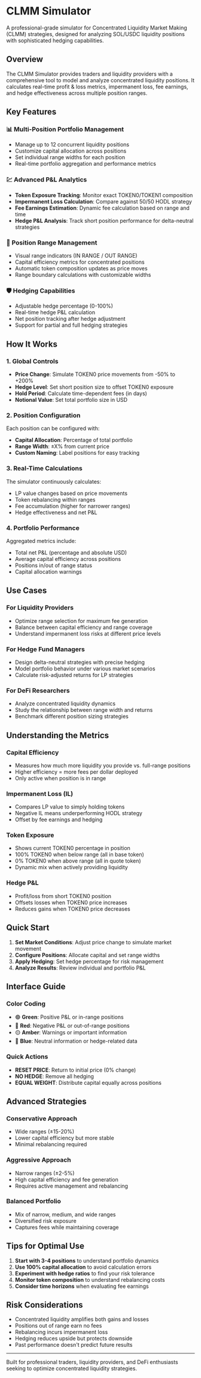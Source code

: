 # CLMM Simulator

A professional-grade simulator for Concentrated Liquidity Market Making (CLMM) strategies, designed for analyzing SOL/USDC liquidity positions with sophisticated hedging capabilities.

## Overview

The CLMM Simulator provides traders and liquidity providers with a comprehensive tool to model and analyze concentrated liquidity positions. It calculates real-time profit & loss metrics, impermanent loss, fee earnings, and hedge effectiveness across multiple position ranges.

## Key Features

### 📊 Multi-Position Portfolio Management
- Manage up to 12 concurrent liquidity positions
- Customize capital allocation across positions
- Set individual range widths for each position
- Real-time portfolio aggregation and performance metrics

### 💹 Advanced P&L Analytics
- **Token Exposure Tracking**: Monitor exact TOKEN0/TOKEN1 composition
- **Impermanent Loss Calculation**: Compare against 50/50 HODL strategy
- **Fee Earnings Estimation**: Dynamic fee calculation based on range and time
- **Hedge P&L Analysis**: Track short position performance for delta-neutral strategies

### 🎯 Position Range Management
- Visual range indicators (IN RANGE / OUT RANGE)
- Capital efficiency metrics for concentrated positions
- Automatic token composition updates as price moves
- Range boundary calculations with customizable widths

### 🛡️ Hedging Capabilities
- Adjustable hedge percentage (0-100%)
- Real-time hedge P&L calculation
- Net position tracking after hedge adjustment
- Support for partial and full hedging strategies

## How It Works

### 1. Global Controls
- **Price Change**: Simulate TOKEN0 price movements from -50% to +200%
- **Hedge Level**: Set short position size to offset TOKEN0 exposure
- **Hold Period**: Calculate time-dependent fees (in days)
- **Notional Value**: Set total portfolio size in USD

### 2. Position Configuration
Each position can be configured with:
- **Capital Allocation**: Percentage of total portfolio
- **Range Width**: ±X% from current price
- **Custom Naming**: Label positions for easy tracking

### 3. Real-Time Calculations
The simulator continuously calculates:
- LP value changes based on price movements
- Token rebalancing within ranges
- Fee accumulation (higher for narrower ranges)
- Hedge effectiveness and net P&L

### 4. Portfolio Performance
Aggregated metrics include:
- Total net P&L (percentage and absolute USD)
- Average capital efficiency across positions
- Positions in/out of range status
- Capital allocation warnings

## Use Cases

### For Liquidity Providers
- Optimize range selection for maximum fee generation
- Balance between capital efficiency and range coverage
- Understand impermanent loss risks at different price levels

### For Hedge Fund Managers
- Design delta-neutral strategies with precise hedging
- Model portfolio behavior under various market scenarios
- Calculate risk-adjusted returns for LP strategies

### For DeFi Researchers
- Analyze concentrated liquidity dynamics
- Study the relationship between range width and returns
- Benchmark different position sizing strategies

## Understanding the Metrics

### Capital Efficiency
- Measures how much more liquidity you provide vs. full-range positions
- Higher efficiency = more fees per dollar deployed
- Only active when position is in range

### Impermanent Loss (IL)
- Compares LP value to simply holding tokens
- Negative IL means underperforming HODL strategy
- Offset by fee earnings and hedging

### Token Exposure
- Shows current TOKEN0 percentage in position
- 100% TOKEN0 when below range (all in base token)
- 0% TOKEN0 when above range (all in quote token)
- Dynamic mix when actively providing liquidity

### Hedge P&L
- Profit/loss from short TOKEN0 position
- Offsets losses when TOKEN0 price increases
- Reduces gains when TOKEN0 price decreases

## Quick Start

1. **Set Market Conditions**: Adjust price change to simulate market movement
2. **Configure Positions**: Allocate capital and set range widths
3. **Apply Hedging**: Set hedge percentage for risk management
4. **Analyze Results**: Review individual and portfolio P&L

## Interface Guide

### Color Coding
- 🟢 **Green**: Positive P&L or in-range positions
- 🔴 **Red**: Negative P&L or out-of-range positions
- 🟡 **Amber**: Warnings or important information
- 🔵 **Blue**: Neutral information or hedge-related data

### Quick Actions
- **RESET PRICE**: Return to initial price (0% change)
- **NO HEDGE**: Remove all hedging
- **EQUAL WEIGHT**: Distribute capital equally across positions

## Advanced Strategies

### Conservative Approach
- Wide ranges (±15-20%)
- Lower capital efficiency but more stable
- Minimal rebalancing required

### Aggressive Approach
- Narrow ranges (±2-5%)
- High capital efficiency and fee generation
- Requires active management and rebalancing

### Balanced Portfolio
- Mix of narrow, medium, and wide ranges
- Diversified risk exposure
- Captures fees while maintaining coverage

## Tips for Optimal Use

1. **Start with 3-4 positions** to understand portfolio dynamics
2. **Use 100% capital allocation** to avoid calculation errors
3. **Experiment with hedge ratios** to find your risk tolerance
4. **Monitor token composition** to understand rebalancing costs
5. **Consider time horizons** when evaluating fee earnings

## Risk Considerations

- Concentrated liquidity amplifies both gains and losses
- Positions out of range earn no fees
- Rebalancing incurs impermanent loss
- Hedging reduces upside but protects downside
- Past performance doesn't predict future results

---

Built for professional traders, liquidity providers, and DeFi enthusiasts seeking to optimize concentrated liquidity strategies.